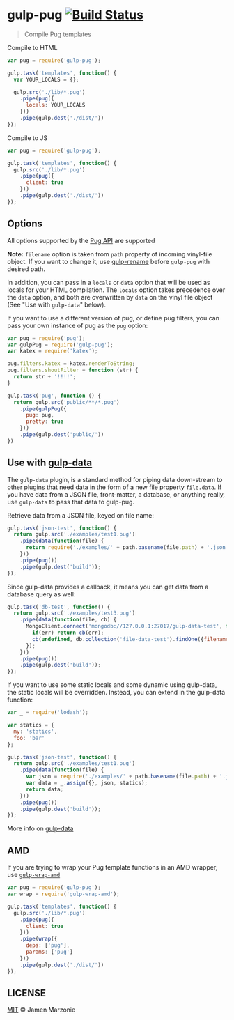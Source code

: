 # gulp-pug [![Build Status][status-img]][status]
> Compile Pug templates

Compile to HTML

```javascript
var pug = require('gulp-pug');

gulp.task('templates', function() {
  var YOUR_LOCALS = {};

  gulp.src('./lib/*.pug')
    .pipe(pug({
      locals: YOUR_LOCALS
    }))
    .pipe(gulp.dest('./dist/'))
});
```

Compile to JS

```javascript
var pug = require('gulp-pug');

gulp.task('templates', function() {
  gulp.src('./lib/*.pug')
    .pipe(pug({
      client: true
    }))
    .pipe(gulp.dest('./dist/'))
});
```

## Options
All options supported by the [Pug API](http://jade-lang.com/api/) are supported

__Note:__ `filename` option is taken from `path` property of incoming vinyl-file object. If you want to change it, use [gulp-rename](https://github.com/hparra/gulp-rename) before `gulp-pug` with desired path.

In addition, you can pass in a `locals` or `data` option that will be used as locals for your HTML compilation.  The `locals` option takes precedence over the `data` option, and both are overwritten by `data` on the vinyl file object (See "Use with `gulp-data`" below).

If you want to use a different version of pug, or define pug filters, you can pass your own instance of pug as the `pug` option:

```javascript
var pug = require('pug');
var gulpPug = require('gulp-pug');
var katex = require('katex');

pug.filters.katex = katex.renderToString;
pug.filters.shoutFilter = function (str) {
  return str + '!!!!';
}

gulp.task('pug', function () {
  return gulp.src('public/**/*.pug')
    .pipe(gulpPug({
      pug: pug,
      pretty: true
    }))
    .pipe(gulp.dest('public/'))
})
```

## Use with [gulp-data](https://www.npmjs.org/package/gulp-data)
The `gulp-data` plugin, is a standard method for piping data down-stream to other plugins that need data in the form of a new file property `file.data`. If you have data from a JSON file, front-matter, a database, or anything really, use `gulp-data` to pass that data to gulp-pug.

Retrieve data from a JSON file, keyed on file name:

```javascript
gulp.task('json-test', function() {
  return gulp.src('./examples/test1.pug')
    .pipe(data(function(file) {
      return require('./examples/' + path.basename(file.path) + '.json');
    }))
    .pipe(pug())
    .pipe(gulp.dest('build'));
});
```

Since gulp-data provides a callback, it means you can get data from a database query as well:

```javascript
gulp.task('db-test', function() {
  return gulp.src('./examples/test3.pug')
    .pipe(data(function(file, cb) {
      MongoClient.connect('mongodb://127.0.0.1:27017/gulp-data-test', function(err, db) {
        if(err) return cb(err);
        cb(undefined, db.collection('file-data-test').findOne({filename: path.basename(file.path)}));
      });
    }))
    .pipe(pug())
    .pipe(gulp.dest('build'));
});
```

If you want to use some static locals and some dynamic using gulp-data, the static locals will be overridden.
Instead, you can extend in the gulp-data function:

```javascript
var _ = require('lodash');

var statics = {
  my: 'statics',
  foo: 'bar'
};

gulp.task('json-test', function() {
  return gulp.src('./examples/test1.pug')
    .pipe(data(function(file) {
      var json = require('./examples/' + path.basename(file.path) + '.json');
      var data = _.assign({}, json, statics);
      return data;
    }))
    .pipe(pug())
    .pipe(gulp.dest('build'));
});
```

More info on [gulp-data](https://www.npmjs.org/package/gulp-data)

## AMD
If you are trying to wrap your Pug template functions in an AMD wrapper, use [`gulp-wrap-amd`](https://github.com/phated/gulp-wrap-amd)

```javascript
var pug = require('gulp-pug');
var wrap = require('gulp-wrap-amd');

gulp.task('templates', function() {
  gulp.src('./lib/*.pug')
    .pipe(pug({
      client: true
    }))
    .pipe(wrap({
      deps: ['pug'],
      params: ['pug']
    }))
    .pipe(gulp.dest('./dist/'))
});
```
## LICENSE
[MIT][license] &copy; Jamen Marzonie

 [status]: https://travis-ci.org/jamen/gulp-pug
 [status-img]: https://travis-ci.org/jamen/gulp-pug.png?branch=master
 [license]: LICENSE
